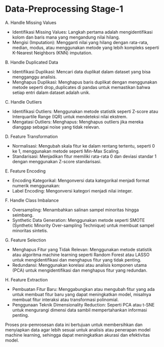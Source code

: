 # Data-Preprocessing Stage-1
A. Handle Missing Values
  * Identifikasi Missing Values: Langkah pertama adalah mengidentifikasi kolom dan baris mana yang mengandung nilai hilang.
  * Mengisi (Imputation): Mengganti nilai yang hilang dengan rata-rata, median, modus, atau menggunakan metode yang lebih kompleks seperti K-Nearest Neighbors (KNN) imputation.
  
B. Handle Duplicated Data
  * Identifikasi Duplikasi: Mencari data duplikat dalam dataset yang bisa mengganggu analisis.
  * Menghapus Duplikasi: Menghapus baris duplikat dengan menggunakan metode seperti drop_duplicates di pandas untuk memastikan bahwa setiap entri dalam dataset adalah unik.
  
C. Handle Outliers
   * Identifikasi Outliers: Menggunakan metode statistik seperti Z-score atau Interquartile Range (IQR) untuk mendeteksi nilai ekstrem.
   * Mengatasi Outliers:
      Menghapus: Menghapus outliers jika mereka dianggap sebagai noise yang tidak relevan.
     
D. Feature Transformation
   * Normalisasi: Mengubah skala fitur ke dalam rentang tertentu, seperti 0 ke 1, menggunakan metode seperti Min-Max Scaling.
   * Standarisasi: Menjadikan fitur memiliki rata-rata 0 dan deviasi standar 1 dengan menggunakan Z-score standarisasi.
     
E. Feature Encoding
   * Encoding Kategorikal: Mengonversi data kategorikal menjadi format numerik menggunakan:
   * Label Encoding: Mengonversi kategori menjadi nilai integer.
     
F. Handle Class Imbalance
  * Oversampling: Menambahkan salinan sampel minoritas hingga seimbang.
  * Synthetic Data Generation: Menggunakan metode seperti SMOTE (Synthetic Minority Over-sampling Technique) untuk membuat sampel minoritas sintetis.
    
G. Feature Selection
  * Menghapus Fitur yang Tidak Relevan: Menggunakan metode statistik atau algoritma machine learning seperti Random Forest atau LASSO untuk mengidentifikasi dan menghapus fitur yang tidak penting.
  * Redundansi: Menggunakan korelasi atau analisis komponen utama (PCA) untuk mengidentifikasi dan menghapus fitur yang redundan.
    
H. Feature Extraction
  * Pembuatan Fitur Baru: Menggabungkan atau mengubah fitur yang ada untuk membuat fitur baru yang dapat meningkatkan model, misalnya membuat fitur interaksi atau transformasi polinomial.
  * Penggunaan Teknik Dimensionality Reduction: Seperti PCA atau t-SNE untuk mengurangi dimensi data sambil mempertahankan informasi penting.

Proses pra-pemrosesan data ini bertujuan untuk membersihkan dan menyiapkan data agar lebih sesuai untuk analisis atau penerapan model machine learning, sehingga dapat meningkatkan akurasi dan efektivitas model.
